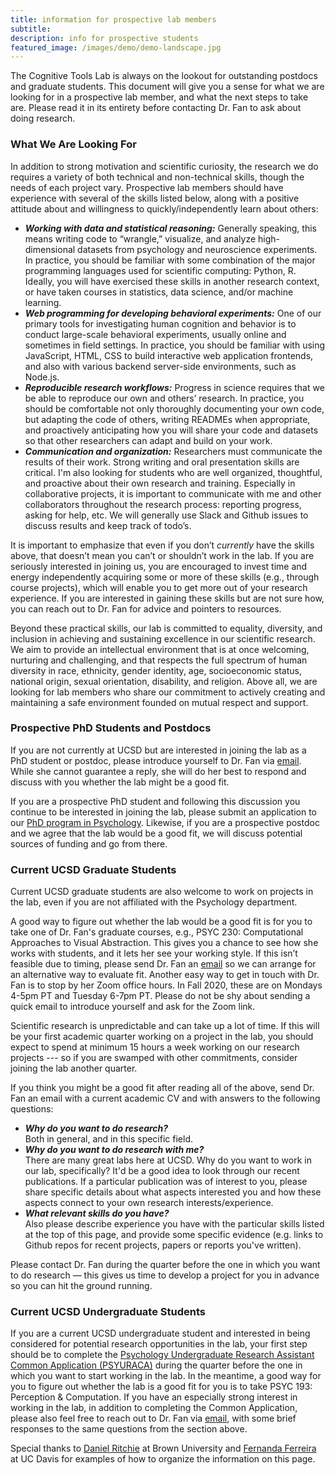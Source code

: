 ```yaml
---
title: information for prospective lab members
subtitle: 
description: info for prospective students
featured_image: /images/demo/demo-landscape.jpg
---
```


The Cognitive Tools Lab is always on the lookout for outstanding postdocs and graduate students. This document will give you a sense for what we are looking for in a prospective lab member, and what the next steps to take are. Please read it in its entirety before contacting Dr. Fan to ask about doing research.

### What We Are Looking For

In addition to strong motivation and scientific curiosity, the research we do requires a variety of both technical and non-technical skills, though the needs of each project vary. Prospective lab members should have experience with several of the skills listed below, along with a positive attitude about and willingness to quickly/independently learn about others:

- ***Working with data and statistical reasoning:*** 
	Generally speaking, this means writing code to “wrangle,” visualize, and analyze high-dimensional datasets from psychology and neuroscience experiments. In practice, you should be familiar with some combination of the major programming languages used for scientific computing: Python, R. Ideally, you will have exercised these skills in another research context, or have taken courses in statistics, data science, and/or machine learning. 
- ***Web programming for developing behavioral experiments:***
	One of our primary tools for investigating human cognition and behavior is to conduct large-scale behavioral experiments, usually online and sometimes in field settings. In practice, you should be familiar with using JavaScript, HTML, CSS to build interactive web application frontends, and also with various backend server-side environments, such as Node.js. 
- ***Reproducible research workflows:*** 
	Progress in science requires that we be able to reproduce our own and others’ research. In practice, you should be comfortable not only thoroughly documenting your own code, but adapting the code of others, writing READMEs when appropriate, and proactively anticipating how you will share your code and datasets so that other researchers can adapt and build on your work. 
- ***Communication and organization:*** 
	Researchers must communicate the results of their work. Strong writing and oral presentation skills are critical. I'm also looking for students who are well organized, thoughtful, and proactive about their own research and training. Especially in collaborative projects, it is important to communicate with me and other collaborators throughout the research process: reporting progress, asking for help, etc. We will generally use Slack and Github issues to discuss results and keep track of todo’s.

It is important to emphasize that even if you don’t *currently* have the skills above, that doesn’t mean you can’t or shouldn’t work in the lab. If you are seriously interested in joining us, you are encouraged to invest time and energy independently acquiring some or more of these skills (e.g., through course projects), which will enable you to get more out of your research experience. If you are interested in gaining these skills but are not sure how, you can reach out to Dr. Fan for advice and pointers to resources. 

Beyond these practical skills, our lab is committed to equality, diversity, and inclusion in achieving and sustaining excellence in our scientific research. We aim to provide an intellectual environment that is at once welcoming, nurturing and challenging, and that respects the full spectrum of human diversity in race, ethnicity, gender identity, age, socioeconomic status, national origin, sexual orientation, disability, and religion. Above all, we are looking for lab members who share our commitment to actively creating and maintaining a safe environment founded on mutual respect and support.

### Prospective PhD Students and Postdocs

If you are not currently at UCSD but are interested in joining the lab as a PhD student or postdoc, please introduce yourself to Dr. Fan via [email](mailto:jefan@ucsd.edu). 
While she cannot guarantee a reply, she will do her best to respond and discuss with you whether the lab might be a good fit. 

If you are a prospective PhD student and following this discussion you continue to be interested in joining the lab, please submit an application to our [PhD program in Psychology](https://psychology.ucsd.edu/graduate-program/index.html). 
Likewise, if you are a prospective postdoc and we agree that the lab would be a good fit, we will discuss potential sources of funding and go from there. 

### Current UCSD Graduate Students

Current UCSD graduate students are also welcome to work on projects in the lab, even if you are not affiliated with the Psychology department.
<!-- In the past, we have hosted PhD, Masters, and undergraduate students hailing from several departments, including Psychology, Cognitive Science, Computer Science & Engineering,  and Neurosciences. -->

A good way to figure out whether the lab would be a good fit is for you to take one of Dr. Fan's graduate courses, e.g., PSYC 230: Computational Approaches to Visual Abstraction. 
This gives you a chance to see how she works with students, and it lets her see your working style. 
If this isn’t feasible due to timing, please send Dr. Fan an [email](mailto:jefan@ucsd.edu) so we can arrange for an alternative way to evaluate fit.
Another easy way to get in touch with Dr. Fan is to stop by her Zoom office hours.
In Fall 2020, these are on Mondays 4-5pm PT and Tuesday 6-7pm PT. 
Please do not be shy about sending a quick email to introduce yourself and ask for the Zoom link. 

Scientific research is unpredictable and can take up a lot of time. 
If this will be your first academic quarter working on a project in the lab, you should expect to spend at minimum 15 hours a week working on our research projects --- so if you are swamped with other commitments, consider joining the lab another quarter.

If you think you might be a good fit after reading all of the above, send Dr. Fan an email with a current academic CV and with answers to the following questions:
- ***Why do you want to do research?***  
Both in general, and in this specific field.
- ***Why do you want to do research with me?***  
There are many great labs here at UCSD. Why do you want to work in our lab, specifically? It'd be a good idea to look through our recent publications. If a particular publication was of interest to you, please share specific details about what aspects interested you and how these aspects connect to your own research interests/experience. 
- ***What relevant skills do you have?***  
Also please describe experience you have with the particular skills listed at the top of this page, and provide some specific evidence (e.g. links to Github repos for recent projects, papers or reports you've written).

Please contact Dr. Fan during the quarter before the one in which you want to do research — this gives us time to develop a project for you in advance so you can hit the ground running.

### Current UCSD Undergraduate Students

If you are a current UCSD undergraduate student and interested in being considered for potential research opportunities in the lab, your first step should be to complete the [Psychology Undergraduate Research Assistant Common Application (PSYURACA)](https://docs.google.com/forms/d/1xgUys0UF5bbpKTEJ_UjlMBr7-tfFWo6o5HT0bIv5vBM/viewform?edit_requested=true) during the quarter before the one in which you want to start working in the lab. 
In the meantime, a good way for you to figure out whether the lab is a good fit for you is to take PSYC 193: Perception & Computation.
If you have an especially strong interest in working in the lab, in addition to completing the Common Application, please also feel free to reach out to Dr. Fan via [email](mailto:jefan@ucsd.edu), with some brief responses to the same questions from the section above. 

Special thanks to [Daniel Ritchie](https://dritchie.github.io/) at Brown University and [Fernanda Ferreira](https://ferreiralab.faculty.ucdavis.edu/) at UC Davis for examples of how to organize the information on this page.
